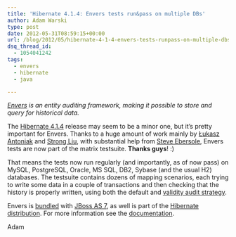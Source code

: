 ```yaml
---
title: 'Hibernate 4.1.4: Envers tests run&pass on multiple DBs'
author: Adam Warski
type: post
date: 2012-05-31T08:59:15+00:00
url: /blog/2012/05/hibernate-4-1-4-envers-tests-runpass-on-multiple-dbs/
dsq_thread_id:
  - 1054041242
tags:
  - envers
  - hibernate
  - java

---
```

_[Envers][1] is an entity auditing framework, making it possible to store and query for historical data._

The [Hibernate 4.1.4][2] release may seem to be a minor one, but it&#8217;s pretty important for Envers. Thanks to a huge amount of work mainly by [Łukasz Antoniak][3] and [Strong Liu][4], with substantial help from [Steve Ebersole][5], Envers tests are now part of the matrix testsuite. **Thanks guys**! :)

That means the tests now run regularly (and importantly, as of now pass) on MySQL, PostgreSQL, Oracle, MS SQL, DB2, Sybase (and the usual H2) databases. The testsuite contains dozens of mapping scenarios, each trying to write some data in a couple of transactions and then checking that the history is properly written, using both the default and [validity audit strategy][6].

Envers is [bundled][7] with [JBoss AS 7][8], as well is part of the [Hibernate distribution][9]. For more information see the [documentation][1].

Adam

 [1]: http://docs.jboss.org/hibernate/orm/4.1/devguide/en-US/html/ch15.html
 [2]: http://in.relation.to/Bloggers/HibernateORM414Release
 [3]: http://lukaszantoniak.wordpress.com/
 [4]: http://relation.to/Bloggers/StrongLiu
 [5]: http://relation.to/Bloggers/Steve
 [6]: http://docs.jboss.org/hibernate/orm/4.1/devguide/en-US/html/ch15.html#d5e4085
 [7]: http://www.warski.org/blog/2011/09/envers-bundled-with-jboss-as-7-0-2/
 [8]: http://www.jboss.org/jbossas
 [9]: http://hibernate.org/downloads
